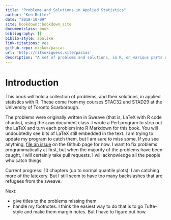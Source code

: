 ```yaml
---
title: "Problems and Solutions in Applied Statistics"
author: "Ken Butler"
date: "2018-10-09"
site: bookdown::bookdown_site
documentclass: book
bibliography: []
biblio-style: apalike
link-citations: yes
github-repo: nxskok/pasias
url: 'http://ritsokiguess.site/pasias'
description: "A set of problems and solutions, in R, on various parts of applied statistics"
---
```


# Introduction

This book will hold a collection of problems, and their solutions, in applied statistics with R. These come from my courses STAC32 and STAD29 at the University of Toronto Scarborough.

The problems were originally written in Sweave (that is, LaTeX with R code chunks), using the `exam` document class. I wrote a Perl program to strip out the LaTeX and turn each problem into R Markdown for this book. You will undoubtedly see bits of LaTeX still embedded in the text. I am trying to update my program to catch them, but I am sure to miss some. If you see anything, [file an issue](https://github.com/nxskok/pasias/issues) on the Github page for now. I want to fix problems programmatically at first, but when the majority of the problems have been caught, I will certainly take pull requests. I will acknowledge all the people who catch things.

Current progress: 10 chapters (up to normal quantile plots). I am catching more of the latexery. But I still seem to have too many backslashes that are refugees from the sweave.

Next:

* give titles to the problems missing them
* handle my footnotes. I think the easiest way to do that is to go Tufte-style and make them  margin notes. But I have to figure out how.

